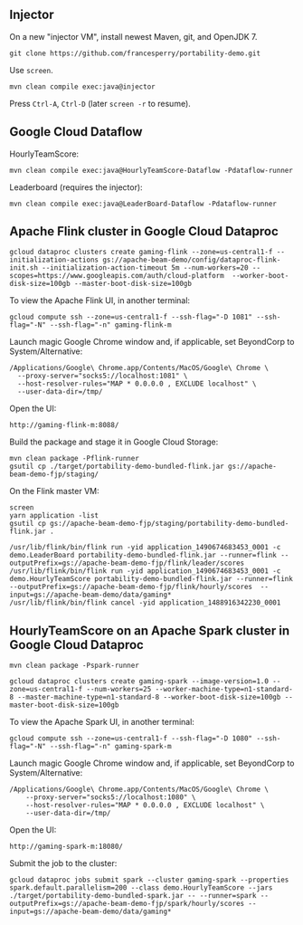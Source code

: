 ## Injector

On a new "injector VM", install newest Maven, git, and OpenJDK 7.

    git clone https://github.com/francesperry/portability-demo.git

Use `screen`.

    mvn clean compile exec:java@injector

Press `Ctrl-A`, `Ctrl-D` (later `screen -r` to resume).

## Google Cloud Dataflow

HourlyTeamScore:

    mvn clean compile exec:java@HourlyTeamScore-Dataflow -Pdataflow-runner

Leaderboard (requires the injector):

    mvn clean compile exec:java@LeaderBoard-Dataflow -Pdataflow-runner

## Apache Flink cluster in Google Cloud Dataproc

    gcloud dataproc clusters create gaming-flink --zone=us-central1-f --initialization-actions gs://apache-beam-demo/config/dataproc-flink-init.sh --initialization-action-timeout 5m --num-workers=20 --scopes=https://www.googleapis.com/auth/cloud-platform  --worker-boot-disk-size=100gb --master-boot-disk-size=100gb

To view the Apache Flink UI, in another terminal:

    gcloud compute ssh --zone=us-central1-f --ssh-flag="-D 1081" --ssh-flag="-N" --ssh-flag="-n" gaming-flink-m

Launch magic Google Chrome window and, if applicable, set BeyondCorp to System/Alternative:

    /Applications/Google\ Chrome.app/Contents/MacOS/Google\ Chrome \
      --proxy-server="socks5://localhost:1081" \
      --host-resolver-rules="MAP * 0.0.0.0 , EXCLUDE localhost" \
      --user-data-dir=/tmp/

Open the UI:

    http://gaming-flink-m:8088/

Build the package and stage it in Google Cloud Storage:

    mvn clean package -Pflink-runner
    gsutil cp ./target/portability-demo-bundled-flink.jar gs://apache-beam-demo-fjp/staging/

On the Flink master VM:

    screen
    yarn application -list
    gsutil cp gs://apache-beam-demo-fjp/staging/portability-demo-bundled-flink.jar .

    /usr/lib/flink/bin/flink run -yid application_1490674683453_0001 -c demo.LeaderBoard portability-demo-bundled-flink.jar --runner=flink --outputPrefix=gs://apache-beam-demo-fjp/flink/leader/scores
    /usr/lib/flink/bin/flink run -yid application_1490674683453_0001 -c demo.HourlyTeamScore portability-demo-bundled-flink.jar --runner=flink --outputPrefix=gs://apache-beam-demo-fjp/flink/hourly/scores  --input=gs://apache-beam-demo/data/gaming*
    /usr/lib/flink/bin/flink cancel -yid application_1488916342230_0001

## HourlyTeamScore on an Apache Spark cluster in Google Cloud Dataproc

    mvn clean package -Pspark-runner

    gcloud dataproc clusters create gaming-spark --image-version=1.0 --zone=us-central1-f --num-workers=25 --worker-machine-type=n1-standard-8 --master-machine-type=n1-standard-8 --worker-boot-disk-size=100gb --master-boot-disk-size=100gb

To view the Apache Spark UI, in another terminal:

    gcloud compute ssh --zone=us-central1-f --ssh-flag="-D 1080" --ssh-flag="-N" --ssh-flag="-n" gaming-spark-m

Launch magic Google Chrome window and, if applicable, set BeyondCorp to System/Alternative:

    /Applications/Google\ Chrome.app/Contents/MacOS/Google\ Chrome \
        --proxy-server="socks5://localhost:1080" \
        --host-resolver-rules="MAP * 0.0.0.0 , EXCLUDE localhost" \
        --user-data-dir=/tmp/

Open the UI:

    http://gaming-spark-m:18080/

Submit the job to the cluster:

    gcloud dataproc jobs submit spark --cluster gaming-spark --properties spark.default.parallelism=200 --class demo.HourlyTeamScore --jars ./target/portability-demo-bundled-spark.jar -- --runner=spark --outputPrefix=gs://apache-beam-demo-fjp/spark/hourly/scores --input=gs://apache-beam-demo/data/gaming*
